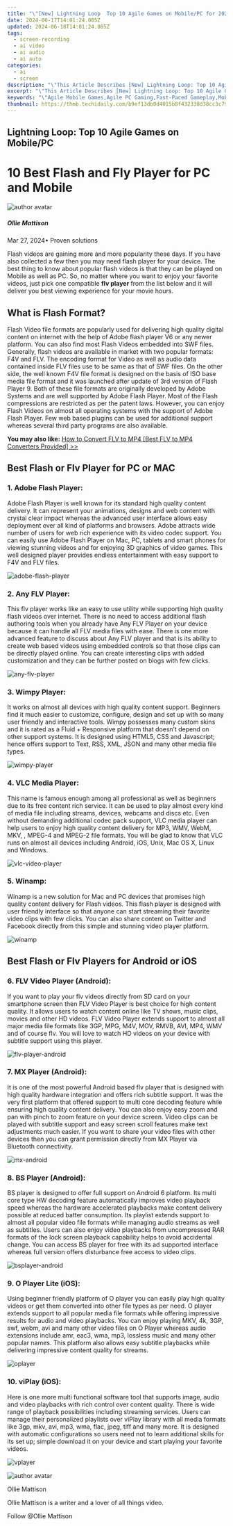 ```yaml
---
title: "\"[New] Lightning Loop  Top 10 Agile Games on Mobile/PC for 2024\""
date: 2024-06-17T14:01:24.085Z
updated: 2024-06-18T14:01:24.085Z
tags: 
  - screen-recording
  - ai video
  - ai audio
  - ai auto
categories: 
  - ai
  - screen
description: "\"This Article Describes [New] Lightning Loop: Top 10 Agile Games on Mobile/PC for 2024\""
excerpt: "\"This Article Describes [New] Lightning Loop: Top 10 Agile Games on Mobile/PC for 2024\""
keywords: "\"Agile Mobile Games,Agile PC Gaming,Fast-Paced Gameplay,Mobile Agile Titles,Quick Play Mobile Games,Top Agile Gaming Devices,Rapidly Adaptive Games\""
thumbnail: https://thmb.techidaily.com/b9ef13db0d4015b8f432338d38cc3c79dffc2187f90b8af800f112790cda12e7.JPG
---
```


## Lightning Loop: Top 10 Agile Games on Mobile/PC

# 10 Best Flash and Fly Player for PC and Mobile

![author avatar](https://images.wondershare.com/filmora/article-images/ollie-mattison.jpg)

##### Ollie Mattison

 Mar 27, 2024• Proven solutions

 Flash videos are gaining more and more popularity these days. If you have also collected a few then you may need flash player for your device. The best thing to know about popular flash videos is that they can be played on Mobile as well as PC. So, no matter where you want to enjoy your favorite videos, just pick one compatible **flv player** from the list below and it will deliver you best viewing experience for your movie hours.

## What is Flash Format?

 Flash Video file formats are popularly used for delivering high quality digital content on internet with the help of Adobe flash player V6 or any newer platform. You can also find most Flash Videos embedded into SWF files. Generally, flash videos are available in market with two popular formats: F4V and FLV. The encoding format for Video as well as audio data contained inside FLV files use to be same as that of SWF files. On the other side, the well known F4V file format is designed on the basis of ISO base media file format and it was launched after update of 3rd version of Flash Player 9\. Both of these file formats are originally developed by Adobe Systems and are well supported by Adobe Flash Player. Most of the Flash compressions are restricted as per the patent laws. However, you can enjoy Flash Videos on almost all operating systems with the support of Adobe Flash Player. Few web based plugins can be used for additional support whereas several third party programs are also available.

**You may also like:** [How to Convert FLV to MP4 \[Best FLV to MP4 Converters Provided\] >>](https://tools.techidaily.com/wondershare/filmora/download/)

## Best Flash or Flv Player for PC or MAC

### 1\. Adobe Flash Player:

 Adobe Flash Player is well known for its standard high quality content delivery. It can represent your animations, designs and web content with crystal clear impact whereas the advanced user interface allows easy deployment over all kind of platforms and browsers. Adobe attracts wide number of users for web rich experience with its  video codec support. You can easily use Adobe Flash Player on Mac, PC, tablets and smart phones for viewing stunning videos and for enjoying 3D graphics of video games. This well designed player provides endless entertainment with easy support to F4V and FLV files.

![adobe-flash-player](https://images.wondershare.com/filmora/article-images/adobe-flash-player.jpg)

### 2\. Any FLV Player:

 This flv player works like an easy to use utility while supporting high quality flash videos over internet. There is no need to access additional flash authoring tools when you already have Any FLV Player on your device because it can handle all FLV media files with ease. There is one more advanced feature to discuss about Any FLV player and that is its ability to create web based videos using embedded controls so that those clips can be directly played online. You can create interesting clips with added customization and they can be further posted on blogs with few clicks.

![any-flv-player](https://images.wondershare.com/filmora/article-images/any-flv-player.jpg)

### 3\. Wimpy Player:

 It works on almost all devices with high quality content support. Beginners find it much easier to customize, configure, design and set up with so many user friendly and interactive tools. Wimpy possesses many custom skins and it is rated as a Fluid + Responsive platform that doesn’t depend on other support systems. It is designed using HTML5, CSS and Javascript; hence offers support to Text, RSS, XML, JSON and many other media file types.

![wimpy-player](https://images.wondershare.com/filmora/article-images/wimpy-player.jpg)

### 4\. VLC Media Player:

 This name is famous enough among all professional as well as beginners due to its free content rich service. It can be used to play almost every kind of media file including streams, devices, webcams and discs etc. Even without demanding additional codec pack support, VLC media player can help users to enjoy high quality content delivery for MP3, WMV, WebM, MKV, , MPEG-4 and MPEG-2 file formats. You will be glad to know that VLC runs on almost all devices including Android, iOS, Unix, Mac OS X, Linux and Windows.

![vlc-video-player](https://images.wondershare.com/filmora/article-images/vlc-video-player.jpg)

### 5\. Winamp:

 Winamp is a new solution for Mac and PC devices that promises high quality content delivery for Flash videos. This flash player is designed with user friendly interface so that anyone can start streaming their favorite video clips with few clicks. You can also share content on Twitter and Facebook directly from this simple and stunning video player platform.

![winamp](https://images.wondershare.com/filmora/article-images/winamp.jpg)

## Best Flash or Flv Players for Android or iOS

### 6\. FLV Video Player (Android):

 If you want to play your flv videos directly from SD card on your smartphone screen then FLV Video Player is best choice for high content quality. It allows users to watch content online like TV shows, music clips, movies and other HD videos. FLV Video Player extends support to almost all major media file formats like 3GP, MPG, M4V, MOV, RMVB, AVI, MP4, WMV and of course flv. You will love to watch HD videos on your device with subtitle support using this player.

![flv-player-android](https://images.wondershare.com/filmora/article-images/flv-player-android.jpg)

### 7\. MX Player (Android):

 It is one of the most powerful Android based flv player that is designed with high quality hardware integration and offers rich subtitle support. It was the very first platform that offered support to multi core decoding feature while ensuring high quality content delivery. You can also enjoy easy zoom and pan with pinch to zoom feature on your device screen. Video clips can be played with subtitle support and easy screen scroll features make text adjustments much easier. If you want to share your video files with other devices then you can grant permission directly from MX Player via Bluetooth connectivity.

![mx-android](https://images.wondershare.com/filmora/article-images/mx-android.jpg)

### 8\. BS Player (Android):

 BS player is designed to offer full support on Android 6 platform. Its multi core type HW decoding feature automatically improves video playback speed whereas the hardware accelerated playbacks make content delivery possible at reduced batter consumption. Its playlist extends support to almost all popular video file formats while managing audio streams as well as subtitles. Users can also enjoy video playbacks from uncompressed RAR formats of the lock screen playback capability helps to avoid accidental change. You can access BS player for free with its ad supported interface whereas full version offers disturbance free access to video clips.

![bsplayer-android](https://images.wondershare.com/filmora/article-images/bsplayer-android.jpg)

### 9\. O Player Lite (iOS):

 Using beginner friendly platform of O player you can easily play high quality videos or get them converted into other file types as per need. O player extends support to all popular media file formats while offering impressive results for audio and video playbacks. You can enjoy playing MKV, 4k, 3GP, swf, webm, avi and many other video files on O Player whereas audio extensions include amr, eac3, wma, mp3, lossless music and many other popular names. This platform also allows easy subtitle playbacks while delivering impressive content quality for streams.

![oplayer](https://images.wondershare.com/filmora/article-images/oplayer.jpg)

### 10\. viPlay (iOS):

 Here is one more multi functional software tool that supports image, audio and video playbacks with rich control over content quality. There is wide range of playback possibilities including streaming services. Users can manage their personalized playlists over viPlay library with all media formats like 3gp, mkv, avi, mp3, wma, flac, jpeg, tiff and many more. It is designed with automatic configurations so users need not to learn additional skills for its set up; simple download it on your device and start playing your favorite videos.

![vplayer](https://images.wondershare.com/filmora/article-images/vplayer.jpg)

![author avatar](https://images.wondershare.com/filmora/article-images/ollie-mattison.jpg)

Ollie Mattison

Ollie Mattison is a writer and a lover of all things video.

Follow @Ollie Mattison


<ins class="adsbygoogle"
     style="display:block"
     data-ad-format="autorelaxed"
     data-ad-client="ca-pub-7571918770474297"
     data-ad-slot="1223367746"></ins>



<ins class="adsbygoogle"
     style="display:block"
     data-ad-client="ca-pub-7571918770474297"
     data-ad-slot="8358498916"
     data-ad-format="auto"
     data-full-width-responsive="true"></ins>



